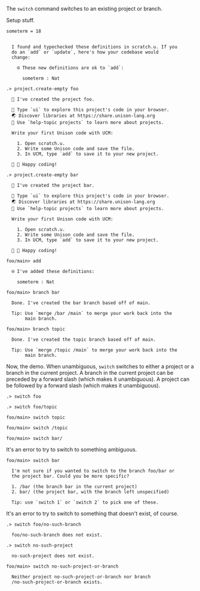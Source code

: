 The `switch` command switches to an existing project or branch.

Setup stuff.

```unison
someterm = 18
```

```ucm

  I found and typechecked these definitions in scratch.u. If you
  do an `add` or `update`, here's how your codebase would
  change:
  
    ⍟ These new definitions are ok to `add`:
    
      someterm : Nat

```
```ucm
.> project.create-empty foo

  🎉 I've created the project foo.

  🎨 Type `ui` to explore this project's code in your browser.
  🌏 Discover libraries at https://share.unison-lang.org
  📖 Use `help-topic projects` to learn more about projects.
  
  Write your first Unison code with UCM:
  
    1. Open scratch.u.
    2. Write some Unison code and save the file.
    3. In UCM, type `add` to save it to your new project.
  
  🎉 🥳 Happy coding!

.> project.create-empty bar

  🎉 I've created the project bar.

  🎨 Type `ui` to explore this project's code in your browser.
  🌏 Discover libraries at https://share.unison-lang.org
  📖 Use `help-topic projects` to learn more about projects.
  
  Write your first Unison code with UCM:
  
    1. Open scratch.u.
    2. Write some Unison code and save the file.
    3. In UCM, type `add` to save it to your new project.
  
  🎉 🥳 Happy coding!

foo/main> add

  ⍟ I've added these definitions:
  
    someterm : Nat

foo/main> branch bar

  Done. I've created the bar branch based off of main.
  
  Tip: Use `merge /bar /main` to merge your work back into the
       main branch.

foo/main> branch topic

  Done. I've created the topic branch based off of main.
  
  Tip: Use `merge /topic /main` to merge your work back into the
       main branch.

```
Now, the demo. When unambiguous, `switch` switches to either a project or a branch in the current project. A branch in
the current project can be preceded by a forward slash (which makes it unambiguous). A project can be followed by a
forward slash (which makes it unambiguous).

```ucm
.> switch foo

.> switch foo/topic

foo/main> switch topic

foo/main> switch /topic

foo/main> switch bar/

```
It's an error to try to switch to something ambiguous.

```ucm
foo/main> switch bar

  I'm not sure if you wanted to switch to the branch foo/bar or
  the project bar. Could you be more specific?
  
  1. /bar (the branch bar in the current project)
  2. bar/ (the project bar, with the branch left unspecified)
  
  Tip: use `switch 1` or `switch 2` to pick one of these.

```
It's an error to try to switch to something that doesn't exist, of course.

```ucm
.> switch foo/no-such-branch

  foo/no-such-branch does not exist.

```
```ucm
.> switch no-such-project

  no-such-project does not exist.

```
```ucm
foo/main> switch no-such-project-or-branch

  Neither project no-such-project-or-branch nor branch
  /no-such-project-or-branch exists.

```

